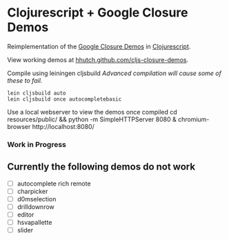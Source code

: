 # Clojurescript + Google Closure Demos

Reimplementation of the [Google Closure Demos](http://closure-library.googlecode.com/svn/trunk/closure/goog/demos/) in [Clojurescript](https://github.com/clojure/clojurescript).

View working demos at [hhutch.github.com/cljs-closure-demos](http://hhutch.github.com/cljs-closure-demos/).

Compile using leiningen cljsbuild
*Advanced compilation will cause some of these to fail.*

	lein cljsbuild auto
	lein cljsbuild once autocompletebasic

Use a local webserver to view the demos once compiled
	cd resources/public/ && python -m SimpleHTTPServer 8080 &
	chromium-browser http://localhost:8080/
	
### Work in Progress

## Currently the following demos do not work
- [ ] autocomplete rich remote
- [ ] charpicker
- [ ] d0mselection
- [ ] drilldownrow
- [ ] editor
- [ ] hsvapallette
- [ ] slider
